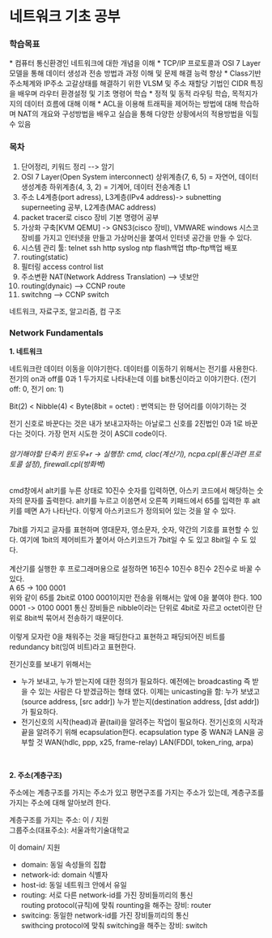 <h1>네트워크 기초 공부</h1>

<h3>학습목표</h3>
* 컴퓨터 통신환경인 네트워크에 대한 개념을 이해
* TCP/IP 프로토콜과 OSI 7 Layer 모델을 통해 데이터 생성과 전송 방법과 과정 이해 및 문제 해결 능력 향상
* Class기반 주소체계와 IP주소 고갈상태를 해결하기 위한 VLSM 및 주소 재할당 기법인 CIDR 특징을 배우며 라우터 환경설정 및 기초 명령어 학습
* 정적 및 동적 라우팅 학습, 목적지가지의 데이터 흐름에 대해 이해
* ACL을 이용해 트래픽을 제어하는 방법에 대해 학습하며 NAT의 개요와 구성방법을 배우고 실습을 통해 다양한 상황에서의 적용방법을 익힐 수 있음

<h3>목차</h3>

1. 단어정리, 키워드 정리 --> 암기
2. OSI 7 Layer(Open System interconnect)
    상위계층(7, 6, 5) = 자연어, 데이터 생성계층
    하위계층(4, 3, 2) = 기계어, 데이터 전송계층
    L1
3. 주소 L4계층(port adress), L3계층(IPv4 address)-> subnetting superneeting 공부, L2계층(MAC address)
4. packet tracer로 cisco 장비 기본 명령어 공부
5. 가상화 구축[KVM QEMU] -> GNS3(cisco 장비), VMWARE
    windows 시스코 장비를 가지고 인터넷을 만들고 가상머신을 붙여서 인터넷 공간을 만들 수 있다.
6. 시스템 관리 툴: telnet ssh http syslog ntp flash백업 tftp-ftp백업 배포
7. routing(static)
8. 필터링 access control list
9. 주소변환 NAT(Network Address Translation) --> 넷보안
10. routing(dynaic) --> CCNP route
11. switchng --> CCNP switch

네트워크, 자료구조, 알고리즘, 컴 구조

<h3>Network Fundamentals</h3>

**1. 네트워크**

네트워크란 데이터 이동을 이야기한다.
데이터를 이동하기 위해서는 전기를 사용한다.
전기의 on과 off를 0과 1 두가지로 나타내는데 이를 bit통신이라고 이야기한다. (전기 off: 0, 전기 on: 1)

Bit(2) < Nibble(4) < Byte(8bit = octet) : 번역되는 한 덩어리를 이야기하는 것

전기 신호로 바꾼다는 것은 내가 보내고자하는 아날로그 신호를 2진법인 0과 1로 바꾼다는 것이다.
가장 먼저 시도한 것이 ASCII code이다.
<br>

<h6>암기해야할 단축키
윈도우+r -> 실행창: cmd, clac(계산기), ncpa.cpl(통신과련 프로토콜 설정), firewall.cpl(방화벽)</h6>

cmd창에서 alt키를 누른 상태로 10진수 숫자를 입력하면, 아스키 코드에서 해당하는 숫자의 문자를 출력한다.
alt키를 누르고 이씅면서 오른쪽 키패드에서 65를 입력한 후 alt키를 떼면 A가 나타난다.
이렇게 아스키코드가 정의되어 있는 것을 알 수 있다.
<br><br>
7bit를 가지고 글자를 표현하며 영대문자, 영소문자, 숫자, 약간의 기호를 표현할 수 있다.
여기에 1bit의 제어비트가 붙어서 아스키코드가 7bit일 수 도 있고 8bit일 수 도 있다.
<br><br>
계산기를 실행한 후 프로그래머용으로 설정하면 16진수 10진수 8진수 2진수로 바꿀 수 있다. <br>
A 65 -> 100 0001 <br>
위와 같이 65를 2bit로 0100 0001이지만 전송을 위해서는 앞에 0을 붙여야 한다.
100 0001 -> 0100 0001
통신 장비들은 nibble이라는 단위로 4bit로 자르고 octet이란 단위로 8bit씩 묶어서 전송하기 때문이다.
<br><br>
이렇게 모자란 0을 채워주는 것을 패딩한다고 표현하고 패딩되어진 비트를 redundancy bit(잉여 비트)라고 표현한다.
<br>

전기신호를 보내기 위해서는
* 누가 보내고, 누가 받는지에 대한 정의가 필요하다.
    예전에는 broadcasting 즉 받을 수 있는 사람은 다 받겠금하는 형태 였다.
    이제는 unicasting을 함: 누가 보냈고(source address, [src addr]) 누가 받는지(destination address, [dst addr])가 필요하다.
* 전기신호의 시작(head)과 끝(tail)을 알려주는 작업이 필요하다.
    전기신호의 시작과 끝을 알려주기 위해 ecapsulation한다.
    ecapsulation type 중 WAN과 LAN을 공부할 것
        WAN(hdlc, ppp, x25, frame-relay)
        LAN(FDDI, token_ring, arpa)

<br>

**2. 주소(계층구조)**

주소에는 계층구조를 가지는 주소가 있고 평면구조를 가지는 주소가 있는데, 계층구조를 가지는 주소에 대해 알아보려 한다.

계층구조를 가지는 주소: 이 / 지원 <br>
그룹주소(대표주소): 서울과학기술대학교

이 domain/ 지원
* domain: 동일 속성들의 집합
* network-id: domain 식별자
* host-id: 동일 네트워크 안에서 유일
* routing: 서로 다른 network-id를 가진 장비들끼리의 통신 <br>
    routing protocol(규칙)에 맞춰 rounting을 해주는 장비: router
* switcing: 동일한 network-id를 가진 장비들끼리의 통신 <br>
    swithcing protocol에 맞춰 switching을 해주는 장비: switch


